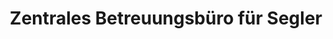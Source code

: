 ---
title: "Zentrales Betreuungsbüro für Segler"
url: /rostock/zentrales-betreuungsbuero-fuer-segler/
shop: Baumarkt
---